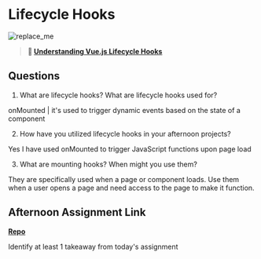 # Lifecycle Hooks

![replace_me](https://codeworks.blob.core.windows.net/public/assets/img/illustrations/placeholder.svg)

> **📖 [Understanding Vue.js Lifecycle Hooks](https://codeworksacademy.com/fs-student-guide/resources/wk6/03-Vue-Lifecycle-Hooks)**

## Questions

1. What are lifecycle hooks? What are lifecycle hooks used for?

onMounted | it's used to trigger dynamic events based on the state of a component

2. How have you utilized lifecycle hooks in your afternoon projects?

Yes I have used onMounted to trigger JavaScript functions upon page load

3. What are mounting hooks? When might you use them?

They are specifically used when a page or component loads. Use them when a user opens a page and need access to the page to make it function.

## Afternoon Assignment Link

**[Repo](https://github.com/rachel-gamble/gregslist-vue)**

Identify at least 1 takeaway from today's assignment
